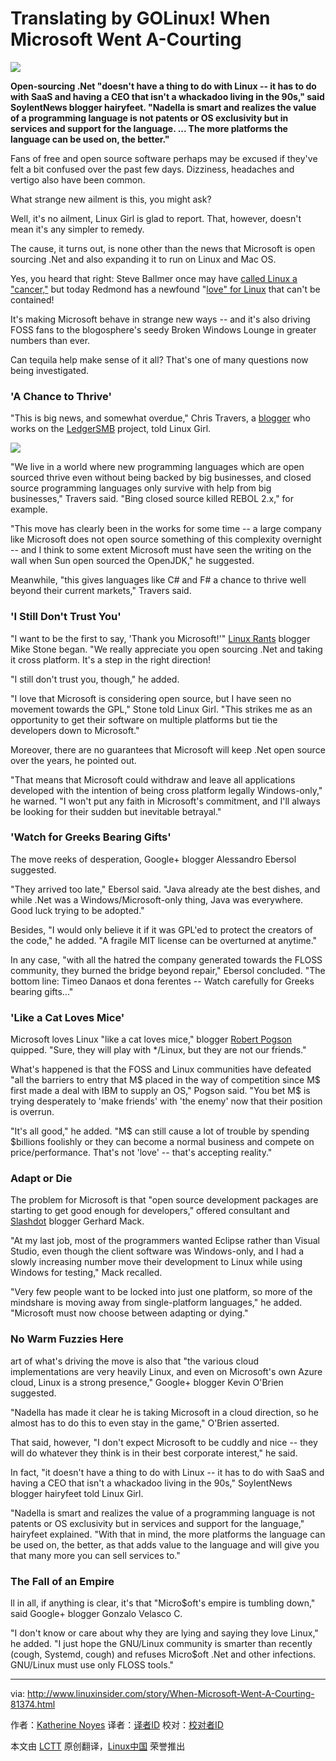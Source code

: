 Translating by GOLinux!
When Microsoft Went A-Courting
================================================================================
![](http://www.linuxinsider.com/ai/769827/microsoft-linux-open-source.jpg)

**Open-sourcing .Net "doesn't have a thing to do with Linux -- it has to do with SaaS and having a CEO that isn't a whackadoo living in the 90s," said SoylentNews blogger hairyfeet. "Nadella is smart and realizes the value of a programming language is not patents or OS exclusivity but in services and support for the language. ... The more platforms the language can be used on, the better."**

Fans of free and open source software perhaps may be excused if they've felt a bit confused over the past few days. Dizziness, headaches and vertigo also have been common.

What strange new ailment is this, you might ask?

Well, it's no ailment, Linux Girl is glad to report. That, however, doesn't mean it's any simpler to remedy.

The cause, it turns out, is none other than the news that Microsoft is open sourcing .Net and also expanding it to run on Linux and Mac OS.

Yes, you heard that right: Steve Ballmer once may have [called Linux a "cancer,"][1] but today Redmond has a newfound "[love" for Linux][2] that can't be contained!

It's making Microsoft behave in strange new ways -- and it's also driving FOSS fans to the blogosphere's seedy Broken Windows Lounge in greater numbers than ever.

Can tequila help make sense of it all? That's one of many questions now being investigated.

### 'A Chance to Thrive' ###

"This is big news, and somewhat overdue," Chris Travers, a [blogger][3] who works on the [LedgerSMB][4] project, told Linux Girl.

![](http://www.linuxinsider.com/images/article_images/linuxgirl_bg_pinkswirl_150x245.jpg)

"We live in a world where new programming languages which are open sourced thrive even without being backed by big businesses, and closed source programming languages only survive with help from big businesses," Travers said. "Bing closed source killed REBOL 2.x," for example.

"This move has clearly been in the works for some time -- a large company like Microsoft does not open source something of this complexity overnight -- and I think to some extent Microsoft must have seen the writing on the wall when Sun open sourced the OpenJDK," he suggested.

Meanwhile, "this gives languages like C# and F# a chance to thrive well beyond their current markets," Travers said.

### 'I Still Don't Trust You' ###

"I want to be the first to say, 'Thank you Microsoft!'" [Linux Rants][5] blogger Mike Stone began. "We really appreciate you open sourcing .Net and taking it cross platform. It's a step in the right direction!

"I still don't trust you, though," he added.

"I love that Microsoft is considering open source, but I have seen no movement towards the GPL," Stone told Linux Girl. "This strikes me as an opportunity to get their software on multiple platforms but tie the developers down to Microsoft."

Moreover, there are no guarantees that Microsoft will keep .Net open source over the years, he pointed out.

"That means that Microsoft could withdraw and leave all applications developed with the intention of being cross platform legally Windows-only," he warned. "I won't put any faith in Microsoft's commitment, and I'll always be looking for their sudden but inevitable betrayal."

### 'Watch for Greeks Bearing Gifts' ###

The move reeks of desperation, Google+ blogger Alessandro Ebersol suggested.

"They arrived too late," Ebersol said. "Java already ate the best dishes, and while .Net was a Windows/Microsoft-only thing, Java was everywhere. Good luck trying to be adopted."

Besides, "I would only believe it if it was GPL'ed to protect the creators of the code," he added. "A fragile MIT license can be overturned at anytime."

In any case, "with all the hatred the company generated towards the FLOSS community, they burned the bridge beyond repair," Ebersol concluded. "The bottom line: Timeo Danaos et dona ferentes -- Watch carefully for Greeks bearing gifts..."

### 'Like a Cat Loves Mice' ###

Microsoft loves Linux "like a cat loves mice," blogger [Robert Pogson][6] quipped. "Sure, they will play with */Linux, but they are not our friends."

What's happened is that the FOSS and Linux communities have defeated "all the barriers to entry that M$ placed in the way of competition since M$ first made a deal with IBM to supply an OS," Pogson said. "You bet M$ is trying desperately to 'make friends' with 'the enemy' now that their position is overrun.

"It's all good," he added. "M$ can still cause a lot of trouble by spending $billions foolishly or they can become a normal business and compete on price/performance. That's not 'love' -- that's accepting reality."

### Adapt or Die ###

The problem for Microsoft is that "open source development packages are starting to get good enough for developers," offered consultant and [Slashdot][7] blogger Gerhard Mack.

"At my last job, most of the programmers wanted Eclipse rather than Visual Studio, even though the client software was Windows-only, and I had a slowly increasing number move their development to Linux while using Windows for testing," Mack recalled.

"Very few people want to be locked into just one platform, so more of the mindshare is moving away from single-platform languages," he added. "Microsoft must now choose between adapting or dying."

### No Warm Fuzzies Here ###

art of what's driving the move is also that "the various cloud implementations are very heavily Linux, and even on Microsoft's own Azure cloud, Linux is a strong presence," Google+ blogger Kevin O'Brien suggested.

"Nadella has made it clear he is taking Microsoft in a cloud direction, so he almost has to do this to even stay in the game," O'Brien asserted.

That said, however, "I don't expect Microsoft to be cuddly and nice -- they will do whatever they think is in their best corporate interest," he said.

In fact, "it doesn't have a thing to do with Linux -- it has to do with SaaS and having a CEO that isn't a whackadoo living in the 90s," SoylentNews blogger hairyfeet told Linux Girl.

"Nadella is smart and realizes the value of a programming language is not patents or OS exclusivity but in services and support for the language," hairyfeet explained. "With that in mind, the more platforms the language can be used on, the better, as that adds value to the language and will give you that many more you can sell services to."

### The Fall of an Empire ###

ll in all, if anything is clear, it's that "Micro$oft's empire is tumbling down," said Google+ blogger Gonzalo Velasco C.

"I don't know or care about why they are lying and saying they love Linux," he added. "I just hope the GNU/Linux community is smarter than recently (cough, Systemd, cough) and refuses Micro$oft .Net and other infections. GNU/Linux must use only FLOSS tools."

--------------------------------------------------------------------------------

via: http://www.linuxinsider.com/story/When-Microsoft-Went-A-Courting-81374.html

作者：[Katherine Noyes][a]
译者：[译者ID](https://github.com/译者ID)
校对：[校对者ID](https://github.com/校对者ID)

本文由 [LCTT](https://github.com/LCTT/TranslateProject) 原创翻译，[Linux中国](http://linux.cn/) 荣誉推出

[a]:http://twitter.com/noyesk
[1]:http://www.linuxinsider.com/perl/story/35697.html
[2]:http://www.theregister.co.uk/2014/10/20/microsoft_cloud_event/
[3]:http://ledgersmbdev.blogspot.com/
[4]:http://www.ledgersmb.org/
[5]:http://linuxrants.com/
[6]:http://mrpogson.com/
[7]:http://slashdot.org/

